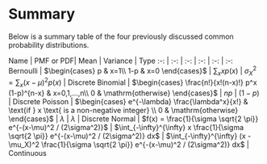# Summary

Below is a summary table of the four previously discussed common probability distributions.

Name          |  PMF or PDF|    Mean    | Variance |  Type
:-: |    :-: | :-:  |   :-:     |  :-:   | :-:
Bernoulli     |  $\begin{cases}         
               p & x=1\\
               1-p & x=0
            \end{cases}$  |  $\sum_x x p(x)$  | $\sigma_X^2 = \sum_x (x - \mu)^2 p(x)$   |  Discrete
Binomial      |  $\begin{cases}
               \frac{n!}{x!(n-x)!} p^x (1-p)^{n-x} & x=0,1,...,n\\
               0 & \mathrm{otherwise}
            \end{cases}$  |  $n p$  | $(1-p)$  | Discrete 
Poisson       | $\begin{cases}
               e^{-\lambda} \frac{\lambda^x}{x!} & \text{if } x \text{ is a non-negative integer} \\
               0 & \mathrm{otherwise}
            \end{cases}$  |  $\lambda$  |    $\lambda$      |  Discrete 
Normal        | $f(x) = \frac{1}{\sigma \sqrt{2 \pi}} e^{-(x-\mu)^2 / (2\sigma^2)}$ |  $\int_{-\infty}^{\infty} x \frac{1}{\sigma \sqrt{2 \pi}} e^{-(x-\mu)^2 / (2\sigma^2)} dx$  | $\int_{-\infty}^{\infty} (x - \mu_X)^2 \frac{1}{\sigma \sqrt{2 \pi}} e^{-(x-\mu)^2 / (2\sigma^2)} dx$   |  Continuous